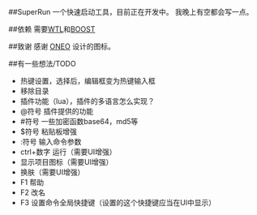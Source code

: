 ##SuperRun
一个快速启动工具，目前正在开发中。
我晚上有空都会写一点。

##依赖
需要[WTL](http://wtl.sourceforge.net/)和[BOOST](http://www.npcglib.org/~stathis/blog/precompiled-boost/)

##致谢
感谢 [ONEO](https://github.com/1217950746) 设计的图标。

##有一些想法/TODO
* 热键设置，选择后，编辑框变为热键输入框
* 移除目录
* 插件功能（lua），插件的多语言怎么实现？
* @符号 插件提供的功能
* \#符号 一些加密函数base64，md5等
* $符号 粘贴板增强
* :符号 输入命令参数
* ctrl+数字 运行（需要UI增强）
* 显示项目图标（需要UI增强）
* 换肤（需要UI增强）
* F1 帮助
* F2 改名
* F3 设置命令全局快捷键（设置的这个快捷键应当在UI中显示）
